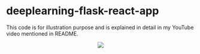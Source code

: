# deeplearning-flask-react-app
This code is for illustration purpose and is explained in detail in my YouTube video mentioned in README.

<p align="center"> 
    <a href="https://www.youtube.com/watch?v=TESsM66YRKU" target="_blank">
    <img src="https://www.youtube.com/watch?v=TESsM66YRKU/0.jpg"></img>
  </a>
</p>
